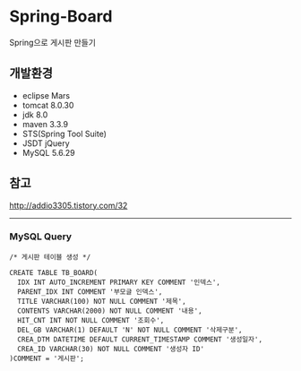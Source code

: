 # Spring-Board
Spring으로 게시판 만들기

## 개발환경

* eclipse Mars
* tomcat 8.0.30
* jdk 8.0
* maven 3.3.9
* STS(Spring Tool Suite)
* JSDT jQuery
* MySQL 5.6.29

## 참고

http://addio3305.tistory.com/32


***
### MySQL Query
`/* 게시판 테이블 생성 */`

    CREATE TABLE TB_BOARD(
      IDX INT AUTO_INCREMENT PRIMARY KEY COMMENT '인덱스',
      PARENT_IDX INT COMMENT '부모글 인덱스',
      TITLE VARCHAR(100) NOT NULL COMMENT '제목',
      CONTENTS VARCHAR(2000) NOT NULL COMMENT '내용',
      HIT_CNT INT NOT NULL COMMENT '조회수',
      DEL_GB VARCHAR(1) DEFAULT 'N' NOT NULL COMMENT '삭제구분',
      CREA_DTM DATETIME DEFAULT CURRENT_TIMESTAMP COMMENT '생성일자',
      CREA_ID VARCHAR(30) NOT NULL COMMENT '생성자 ID'
    )COMMENT = '게시판';
